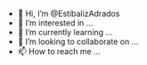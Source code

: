 - 👋 Hi, I’m @EstibalizAdrados
- 👀 I’m interested in ...
- 🌱 I’m currently learning ...
- 💞️ I’m looking to collaborate on ...
- 📫 How to reach me ...

<!---
EstibalizAdrados/EstibalizAdrados is a ✨ special ✨ repository because its `README.md` (this file) appears on your GitHub profile.
You can click the Preview link to take a look at your changes.
--->
